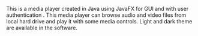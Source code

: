 This is a media player created in Java using JavaFX for GUI and with user authentication . This media player can browse audio and video files from local hard drive and play it with some media controls. Light and dark theme are available in the software. 
